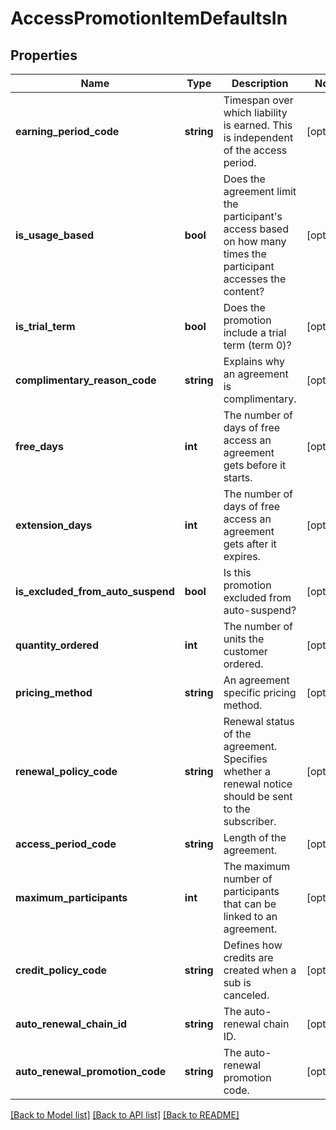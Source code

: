 # AccessPromotionItemDefaultsIn

## Properties
Name | Type | Description | Notes
------------ | ------------- | ------------- | -------------
**earning_period_code** | **string** | Timespan over which liability is earned. This is independent of the access period. | [optional] 
**is_usage_based** | **bool** | Does the agreement limit the participant&#39;s access based on how many times the participant accesses the content? | [optional] 
**is_trial_term** | **bool** | Does the promotion include a trial term (term 0)? | [optional] 
**complimentary_reason_code** | **string** | Explains why an agreement is complimentary. | [optional] 
**free_days** | **int** | The number of days of free access an agreement gets before it starts. | [optional] 
**extension_days** | **int** | The number of days of free access an agreement gets after it expires. | [optional] 
**is_excluded_from_auto_suspend** | **bool** | Is this promotion excluded from auto-suspend? | [optional] 
**quantity_ordered** | **int** | The number of units the customer ordered. | [optional] 
**pricing_method** | **string** | An agreement specific pricing method. | [optional] 
**renewal_policy_code** | **string** | Renewal status of the agreement. Specifies whether a renewal notice should be sent to the subscriber. | [optional] 
**access_period_code** | **string** | Length of the agreement. | [optional] 
**maximum_participants** | **int** | The maximum number of participants that can be linked to an agreement. | [optional] 
**credit_policy_code** | **string** | Defines how credits are created when a sub is canceled. | [optional] 
**auto_renewal_chain_id** | **string** | The auto-renewal chain ID. | [optional] 
**auto_renewal_promotion_code** | **string** | The auto-renewal promotion code. | [optional] 

[[Back to Model list]](../README.md#documentation-for-models) [[Back to API list]](../README.md#documentation-for-api-endpoints) [[Back to README]](../README.md)


